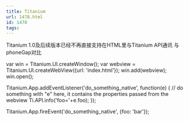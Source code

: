 ```yaml
---
title: Titanium
url: 1478.html
id: 1478
tags:
---
```


Titanium 1.0及后续版本已经不再直接支持在HTML里与Titanium API通讯 与phoneGap对比

var win = Titanium.UI.createWindow();
var webview = Titanium.UI.createWebView({url: 'index.html'});
win.add(webview);
win.open();

Titanium.App.addEventListener('do\_something\_native', function(e) {
  // do something with "e" here, it contains the properties passed from the webview
  Ti.API.info('foo='+e.foo);
});

<html>

Titanium.App.fireEvent('do\_something\_native', {foo: 'bar'});

</html>